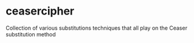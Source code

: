 # ceasercipher
Collection of various substitutions techniques that all play on the Ceaser substitution method
